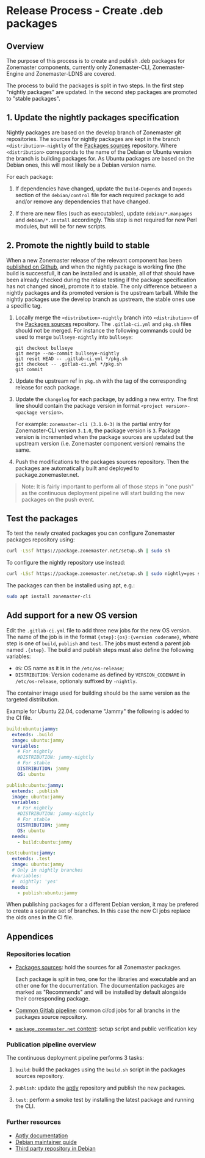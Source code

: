 Release Process - Create .deb packages
======================================


## Overview

The purpose of this process is to create and publish .deb packages for
Zonemaster components, currently only Zonemaster-CLI, Zonemaster-Engine and
Zonemaster-LDNS are covered.

The process to build the packages is split in two steps. In the first step "nightly
packages" are updated. In the second step packages are promoted to "stable packages".

## 1. Update the nightly packages specification

Nightly packages are based on the develop branch of Zonemaster git repositories.
The sources for nightly packages are kept in the branch `<distribution>-nightly`
of the [Packages sources] repository. Where `<distribution>` corresponds to the
name of the Debian or Ubuntu version the branch is building packages for.
As Ubuntu packages are based on the Debian ones, this will most likely be a
Debian version name.

For each package:

1. If dependencies have changed, update the `Build-Depends` and `Depends`
   section of the  `debian/control` file for each  required package to add
   and/or remove any dependencies that have changed.

2. If there are new files (such as executables), update `debian/*.manpages` and
   `debian/*.install` accordingly. This step is not required for new Perl
   modules, but will be for new scripts.

## 2. Promote the nightly build to stable


When a new Zonemaster release of the relevant component has been
[published on Github], and when the nightly package is working fine (the build
is successfull, it can be installed and is usable, all of that should have been
already checked during the relase testing if the package specification has not
changed since), promote it to stable. The only difference between a nightly
packages and its promoted version is the upstream tarball. While the nightly
packages use the develop branch as upstream, the stable ones use a specific
tag.

1. Locally merge the `<distribution>-nightly` branch into `<distribution>` of
   the [Packages sources] repository. The `.gitlab-ci.yml` and `pkg.sh` files
   should not be merged.
   For instance the following commands could be used to merge
   `bullseye-nightly` into `bullseye`:
   ```
   git checkout bullseye
   git merge --no-commit bullseye-nightly
   git reset HEAD -- .gitlab-ci.yml */pkg.sh
   git checkout -- .gitlab-ci.yml */pkg.sh
   git commit
   ```

2. Update the upstream ref in `pkg.sh` with the tag of the corresponding release
   for each package.

3. Update the `changelog` for each package, by adding a new entry. The first line
   should contain the package version in format
   `<project version>-<package version>`.

   For example:  `zonemaster-cli (3.1.0-3)` is the partial entry for
   Zonemaster-CLI version `3.1.0`, the package version is `3`. Package version
   is incremented when the package sources are updated but the upstream version
   (i.e. Zonemaster component version) remains the same.

4. Push the modifications to the packages sources repository. Then the packages
   are automatically built and deployed to package.zonemaster.net.

> Note: It is fairly important to perform all of those steps in "one push"
> as the continuous deployment pipeline will start building the new packages
> on the push event.


## Test the packages

To test the newly created packages you can configure Zonemaster packages
repository using:

```sh
curl -LSsf https://package.zonemaster.net/setup.sh | sudo sh
```

To configure the nightly repository use instead:

```sh
curl -LSsf https://package.zonemaster.net/setup.sh | sudo nightly=yes sh
```

The packages can then be installed using apt, e.g.:

```sh
sudo apt install zonemaster-cli
```

## Add support for a new OS version

Edit the `.gitlab-ci.yml` file to add three new jobs for the new OS version.
The name of the job is in the format `{step}:{os}:{version codename}`, where
step is one of `build`, `publish` and `test`. The jobs must extend a parent job
named `.{step}`. The build and publish steps must also define the following
variables:
* `OS`: OS name as it is in the `/etc/os-release`;
* `DISTRIBUTION`: Version codename as defined by `VERSION_CODENAME` in
   `/etc/os-release`, optionaly suffixed by `-nightly`.

The container image used for building should be the same version as the targeted
distribution.

Example for Ubuntu 22.04, codename "Jammy" the following is added to the CI
file.
```yml
build:ubuntu:jammy:
  extends: .build
  image: ubuntu:jammy
  variables:
    # For nightly
    #DISTRIBUTION: jammy-nightly
    # For stable
    DISTRIBUTION: jammy
    OS: ubuntu

publish:ubuntu:jammy:
  extends: .publish
  image: ubuntu:jammy
  variables:
    # For nightly
    #DISTRIBUTION: jammy-nightly
    # For stable
    DISTRIBUTION: jammy
    OS: ubuntu
  needs:
    - build:ubuntu:jammy

test:ubuntu:jammy:
  extends: .test
  image: ubuntu:jammy
  # Only in nightly branches
  #variables:
  #  nightly: 'yes'
  needs:
    - publish:ubuntu:jammy
```

When publishing packages for a different Debian version, it may be prefered to
create a separate set of branches. In this case the new CI jobs replace the olds
ones in the CI file.

## Appendices

### Repositories location

* [Packages sources]: hold the sources for all Zonemaster packages.

  Each package is split in two, one for the libraries and executable and an
  other one for the documentation. The documentation packages are marked as
  "Recommends" and will be installed by default alongside their corresponding
  package.

* [Common Gitlab pipeline]: common ci/cd jobs for all branchs in the packages
  source repository.

* [`package.zonemaster.net` content]: setup script and public verification key

### Publication pipeline overview

The continuous deployment pipeline performs 3 tasks:

1. `build`: build the packages using the `build.sh` script in the packages
   sources repository.

2. `publish`: update the [aptly] repository and publish the new packages.

3. `test`: perform a smoke test by installing the latest package and running the
    CLI.

### Further resources

* [Aptly documentation](https://www.aptly.info/doc/overview/)
* [Debian maintainer guide](https://www.debian.org/doc/manuals/maint-guide/)
* [Third party repository in Debian](https://wiki.debian.org/DebianRepository/UseThirdParty)

[aptly]: https://www.aptly.info
[Packages sources]: https://gitlab.rd.nic.fr/zonemaster/packages/debian
[Common Gitlab pipeline]: https://gitlab.rd.nic.fr/zonemaster/ci/-/blob/main/deb-packaging.yml
[`package.zonemaster.net` content]: https://gitlab.rd.nic.fr/zonemaster/packages/www/
[published on Github]: ReleaseProcess-release.md#16-tag-the-release-with-git

